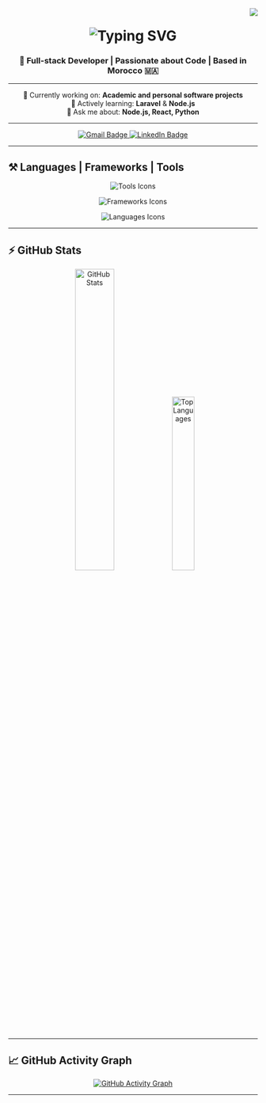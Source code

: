 <!-- Visitor Badge -->
<img align="right" src="https://visitor-badge.laobi.icu/badge?page_id=new-username.new-username" />

<h1 align="center">
  <img src="https://readme-typing-svg.herokuapp.com/?font=Righteous&size=35&center=true&vCenter=true&width=500&height=70&duration=4000&lines=Hi+There!+👋;+I'm+Ahmed+El+Marrouni!;" alt="Typing SVG" />
</h1>

<h3 align="center">👀 Full-stack Developer | Passionate about Code | Based in Morocco 🇲🇦</h3>

---

<div align="center">

🎯 Currently working on: **Academic and personal software projects**  
🌱 Actively learning: **Laravel** & **Node.js**  
💬 Ask me about: **Node.js, React, Python**

</div>

---

<div align="center"> 
  <a href="mailto:ahmedelmarrouni1@gmail.com">
    <img src="https://img.shields.io/badge/Gmail-333333?style=for-the-badge&logo=gmail&logoColor=red" alt="Gmail Badge" />
  </a>
  <a href="https://www.linkedin.com/in/ahmed-el-marrouni-0484a2272/" target="_blank">
    <img src="https://img.shields.io/badge/LinkedIn-0077B5?style=for-the-badge&logo=linkedin&logoColor=white" alt="LinkedIn Badge" />
  </a>
</div>

---

## ⚒️ Languages | Frameworks | Tools

<div align="center">

<!-- Tools -->
<p>
  <img src="https://skillicons.dev/icons?i=vscode,phpstorm,postman,pycharm,github,git,gitlab" alt="Tools Icons" />
</p>

<!-- Frameworks -->
<p>
  <img src="https://skillicons.dev/icons?i=react,laravel,bootstrap,tailwind,nextjs" alt="Frameworks Icons" />
</p>

<!-- Languages -->
<p>
  <img src="https://skillicons.dev/icons?i=html,css,js,nodejs,mongodb,mysql,py,qt" alt="Languages Icons" />
</p>

</div>

---

## ⚡ GitHub Stats

<div align="center">

<img width="39.5%" src="https://github-readme-stats.vercel.app/api?username=new-username&count_private=true&show_icons=true&theme=react&rank_icon=github&border_radius=10" alt="GitHub Stats" />

<img width="30%" src="https://github-readme-stats.vercel.app/api/top-langs/?username=new-username&hide=HTML&langs_count=8&layout=compact&theme=react&border_radius=10&size_weight=0.5&count_weight=0.5&exclude_repo=github-readme-stats" alt="Top Languages" />

</div>

---

## 📈 GitHub Activity Graph

<div align="center">
  <a href="https://github.com/new-username">
    <img alt="GitHub Activity Graph" src="https://github-readme-activity-graph.vercel.app/graph?username=new-username&bg_color=transparent&color=00c3ff&line=00c3ff&point=ffffff&area=true&area_color=ffffff&hide_border=true" />
  </a>
</div>

---

<!---
new-username/new-username is a ✨ special ✨ repository because its `README.md` appears on your GitHub profile.
--->
